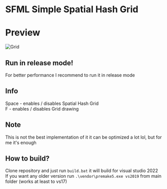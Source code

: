 # SFML Simple Spatial Hash Grid

# Preview
![Grid](https://github.com/xSnapi/Spatial-Hash-Grid/blob/master/images/preview.gif?raw=true)

## Run in release mode!
For better performance I recommend to run it in release mode

## Info
Space - enables / disables Spatial Hash Grid\
F - enables / disables Grid drawing

## Note

This is not the best implementation of it it can be optimized a lot lol, but for me it's enough

## How to build?

Clone repository and just run `build.bat` it will build for visual studio 2022 <br/>
If you want any older version run `.\vendor\premake5.exe vs2019` from main folder (works at least to vs17)
